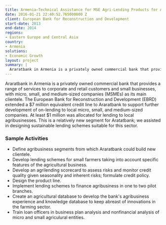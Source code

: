 ```yaml
---
title: Armenia—Technical Assistance for MSE Agri-Lending Products for Araratbank
date: 2016-01-21 22:40:52.765000000 Z
client: European Bank for Reconstruction and Development
start-date: 2013
end-date: 2014
regions:
- Eastern Europe and Central Asia
country:
- Armenia
solutions:
- Economic Growth
layout: project
summary: |
  Araratbank in Armenia is a privately owned commercial bank that provides a range of services to corporate and retail customers and small businesses, with micro, small, and medium-sized companies (MSMEs) as its main clientele.
---
```


Araratbank in Armenia is a privately owned commercial bank that provides a range of services to corporate and retail customers and small businesses, with micro, small, and medium-sized companies (MSMEs) as its main clientele. The European Bank for Reconstruction and Development (EBRD) extended a $7 million equivalent credit line to Araratbank to support further development of on-lending to local micro, small, and medium-sized companies. At least $1 million was allocated for lending to local agribusinesses. This is a relatively new segment for Aratatbank; we assisted in designing sustainable lending schemes suitable for this sector.

###  Sample Activities

* Define agribusiness segments from which Araratbank could build new clientele.
* Develop lending schemes for small farmers taking into account specific features of the agricultural business.
* Develop an agrilending scorecard to assess risks and monitor credit quality given seasonality and inherent risks; formulate credit policy.
* Design the product line.
* Implement lending schemes to finance agribusiness in one to two pilot branches.
* Create an agricultural database to develop the bank's agribusiness experience and knowledge database to keep abreast of innovations in the farming sector.
* Train loan officers in business plan analysis and nonfinancial analysis of micro and small agriculural entities.
